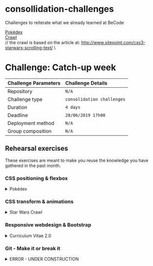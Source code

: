 # consollidation-challenges
Challenges to reiterate what we already learned at BeCode

[Pokédex](https://benduwe.github.io/learning-html-and-css/exercises/8.consollidation-challenges/pok%C3%A9dex.html)  
[Crawl](https://benduwe.github.io/learning-html-and-css/exercises/8.consollidation-challenges/starwars.html)  
// the crawl is based on the article at: http://www.sitepoint.com/css3-starwars-scrolling-text/ \\  

# Challenge: Catch-up week

|Challenge Parameters  |Challenge Details              |
|:---------------------|:------------------------------|
|Repository            |`N/A`                          |
|Challenge type        |`consolidation challenges`     |
|Duration              |`4 days`                       |
|Deadline              |`28/06/2019 17h00`             |
|Deployment method     |`N/A`                          |
|Group composition     |`N/A`                          |

## Rehearsal exercises

These exercises are meant to make you reuse the knowledge you have gathered in the past month.

### CSS positioning & flexbox

<details>
<summary>Pokédex</summary>

The exercise is really simple. Recreate this image as best as you can with HTML and CSS! **The focus of this exercise is to understand and learn how positioning works.**

<p align="center">
    <img src="./assets/pokedex.png" alt="Pika pika!">
</p>
</details>

### CSS transform & animations

<details>
<summary>Star Wars Crawl</summary>

For those of you wondering, [this](https://www.youtube.com/watch?v=UKRIUiyF0N4) is a star wars crawl. It's the iconic intro to all of the Star Wars movies. For this exercise, you will have to make your own Star Wars crawl, so feel free to give the content a personal touch! **The focus of this exercise is to understand and learn CSS transforms and animations.**
</details>

### Responsive webdesign & Bootstrap

<details>
<summary>Curriculum Vitae 2.0</summary>

Now that you have learned about responsive webdesign, it is time to take your CV to the next level! For this exercise, you have to update your previously made CV (remember Deloitte feedback):
* Update the content.
* Use Bootstrap to make your CV responsive.

_**Bonus:** Want to print your CV or save it as a PDF? Check out `@media print`._

**The focus of this exercise is to understand and learn responsive webdesign.**
</details>

### Git - Make it or break it 

<details>
<summary>ERROR - UNDER CONSTRUCTION</summary>

</details>


